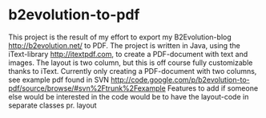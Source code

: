 # b2evolution-to-pdf
This project is the result of my effort to export my B2Evolution-blog http://b2evolution.net/ to PDF. The project is written in Java, using the iText-library http://itextpdf.com, to create a PDF-document with text and images. The layout is two column, but this is off course fully customizable thanks to iText.  Currently only creating a PDF-document with two columns, see example pdf found in SVN http://code.google.com/p/b2evolution-to-pdf/source/browse/#svn%2Ftrunk%2Fexample Features to add if someone else would be interested in the code would be to have the layout-code in separate classes pr. layout
